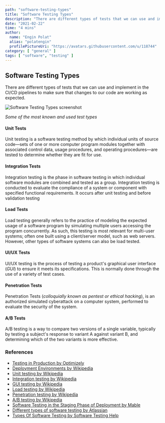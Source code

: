 ```yaml
---
path: "software-testing-types"
title: "Software Testing Types"
description: "There are different types of tests that we can use and implement in the CI/CD pipelines to make sure that changes to our code are working as expected."
date: "2021-02-22"
time: "4 mins"
author:
  name: "Engin Polat"
  alias: "polatengin"
  profilePictureUri: "https://avatars.githubusercontent.com/u/118744"
category: [ "general" ]
tags: [ "software", "testing" ]
---
```

## Software Testing Types

There are different types of tests that we can use and implement in the CI/CD pipelines to make sure that changes to our code are working as expected.

![Software Testing Types screenshot](../_static/assets/2021/02/software-testing-types-0.png)

_Some of the most known and used test types_

#### Unit Tests

Unit testing is a software testing method by which individual units of source code—sets of one or more computer program modules together with associated control data, usage procedures, and operating procedures—are tested to determine whether they are fit for use.

#### Integration Tests

Integration testing is the phase in software testing in which individual software modules are combined and tested as a group. Integration testing is conducted to evaluate the compliance of a system or component with specified functional requirements. It occurs after unit testing and before validation testing

#### Load Tests

Load testing generally refers to the practice of modeling the expected usage of a software program by simulating multiple users accessing the program concurrently. As such, this testing is most relevant for multi-user systems; often one built using a client/server model, such as web servers. However, other types of software systems can also be load tested.

#### UI/UX Tests

UI/UX testing is the process of testing a product's graphical user interface (_GUI_) to ensure it meets its specifications. This is normally done through the use of a variety of test cases.

#### Penetration Tests

Penetration Tests (_colloquially known as pentest or ethical hacking_), is an authorized simulated cyberattack on a computer system, performed to evaluate the security of the system.

#### A/B Tests

A/B testing is a way to compare two versions of a single variable, typically by testing a subject's response to variant A against variant B, and determining which of the two variants is more effective.

### References

* [Testing in Production by Optimizely](https://www.optimizely.com/optimization-glossary/testing-in-production/)
* [Deployment Environments by Wikipedia](https://en.wikipedia.org/wiki/Deployment_environment)
* [Unit testing by Wikipedia](https://en.wikipedia.org/wiki/Unit_testing)
* [Integration testing by Wikipedia](https://en.wikipedia.org/wiki/Integration_testing)
* [GUI testing by Wikipedia](https://en.wikipedia.org/wiki/Graphical_user_interface_testing)
* [Load testing by Wikipedia](https://en.wikipedia.org/wiki/Load_testing)
* [Penetration testing by Wikipedia](https://en.wikipedia.org/wiki/Penetration_test)
* [A/B testing by Wikipedia](https://en.wikipedia.org/wiki/A/B_testing)
* [Software Testing in the Staging Phase of Deployment by Mable](https://www.mabl.com/blog/software-testing-in-staging-phase-of-deployment)
* [Different types of software testing by Atlassian](https://www.atlassian.com/continuous-delivery/software-testing/types-of-software-testing)
* [Types Of Software Testing by Software Testing Help](https://www.softwaretestinghelp.com/types-of-software-testing/)
